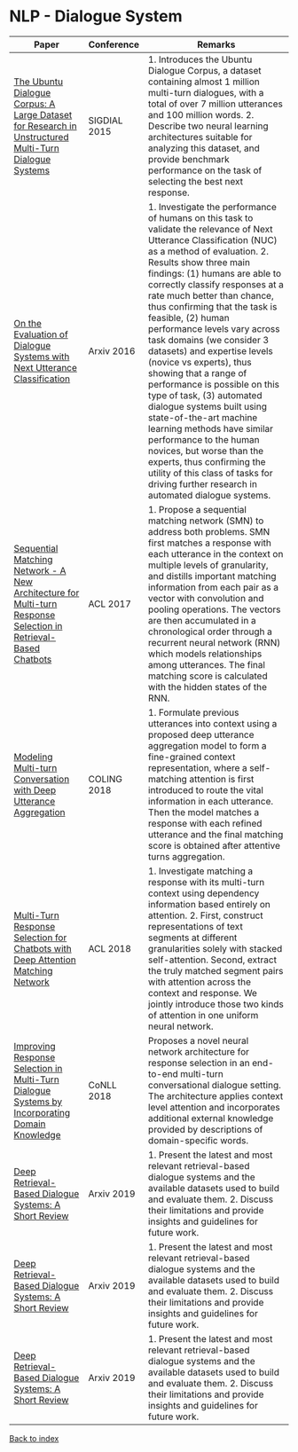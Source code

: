 # NLP - Dialogue System
|Paper|Conference|Remarks
|--|--|--|
|[The Ubuntu Dialogue Corpus: A Large Dataset for Research in Unstructured Multi-Turn Dialogue Systems](https://arxiv.org/pdf/1506.08909)|SIGDIAL 2015|1. Introduces the Ubuntu Dialogue Corpus, a dataset containing almost 1 million multi-turn dialogues, with a total of over 7 million utterances and 100 million words. 2. Describe two neural learning architectures suitable for analyzing this dataset, and provide benchmark performance on the task of selecting the best next response.|
|[On the Evaluation of Dialogue Systems with Next Utterance Classification](https://arxiv.org/pdf/1605.05414)|Arxiv 2016|1. Investigate the performance of humans on this task to validate the relevance of Next Utterance Classification (NUC) as a method of evaluation. 2. Results show three main findings: (1) humans are able to correctly classify responses at a rate much better than chance, thus confirming that the task is feasible, (2) human performance levels vary across task domains (we consider 3 datasets) and expertise levels (novice vs experts), thus showing that a range of performance is possible on this type of task, (3) automated dialogue systems built using state-of-the-art machine learning methods have similar performance to the human novices, but worse than the experts, thus confirming the utility of this class of tasks for driving further research in automated dialogue systems.|
|[Sequential Matching Network - A New Architecture for Multi-turn Response Selection in Retrieval-Based Chatbots](https://arxiv.org/pdf/1612.01627)|ACL 2017|1. Propose a sequential matching network (SMN) to address both problems. SMN first matches a response with each utterance in the context on multiple levels of granularity, and distills important matching information from each pair as a vector with convolution and pooling operations. The vectors are then accumulated in a chronological order through a recurrent neural network (RNN) which models relationships among utterances. The final matching score is calculated with the hidden states of the RNN.|
|[Modeling Multi-turn Conversation with Deep Utterance Aggregation](https://arxiv.org/pdf/1806.09102)|COLING 2018|1. Formulate previous utterances into context using a proposed deep utterance aggregation model to form a fine-grained context representation, where a self-matching attention is first introduced to route the vital information in each utterance. Then the model matches a response with each refined utterance and the final matching score is obtained after attentive turns aggregation.|
|[Multi-Turn Response Selection for Chatbots with Deep Attention Matching Network](http://www.aclweb.org/anthology/P18-1103)|ACL 2018|1. Investigate matching a response with its multi-turn context using dependency information based entirely on attention. 2. First, construct representations of text segments at different granularities solely with stacked self-attention. Second, extract the truly matched segment pairs with attention across the context and response. We jointly introduce those two kinds of attention in one uniform neural network.|
|[Improving Response Selection in Multi-Turn Dialogue Systems by Incorporating Domain Knowledge](https://arxiv.org/pdf/1809.03194)|CoNLL 2018| Proposes a novel neural network architecture for response selection in an end-to-end multi-turn conversational dialogue setting. The architecture applies context level attention and incorporates additional external knowledge provided by descriptions of domain-specific words.|
|[Deep Retrieval-Based Dialogue Systems: A Short Review](https://arxiv.org/pdf/1907.12878)|Arxiv 2019|1. Present the latest and most relevant retrieval-based dialogue systems and the available datasets used to build and evaluate them. 2. Discuss their limitations and provide insights and guidelines for future work.|
|[Deep Retrieval-Based Dialogue Systems: A Short Review](https://arxiv.org/pdf/1907.12878)|Arxiv 2019|1. Present the latest and most relevant retrieval-based dialogue systems and the available datasets used to build and evaluate them. 2. Discuss their limitations and provide insights and guidelines for future work.|
|[Deep Retrieval-Based Dialogue Systems: A Short Review](https://arxiv.org/pdf/1907.12878)|Arxiv 2019|1. Present the latest and most relevant retrieval-based dialogue systems and the available datasets used to build and evaluate them. 2. Discuss their limitations and provide insights and guidelines for future work.|

[Back to index](../README.md)

<!--stackedit_data:
eyJoaXN0b3J5IjpbNTIxNDE3NzY1LC0xMDU0MDA1MTldfQ==
-->